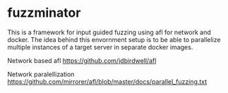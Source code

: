 # fuzzminator

This is a framework for input guided fuzzing using afl for network and docker.
The idea behind this envornment setup is to be able to parallelize multiple instances of a target server in separate docker images.

Network based afl
https://github.com/jdbirdwell/afl

Network paralellization
https://github.com/mirrorer/afl/blob/master/docs/parallel_fuzzing.txt


